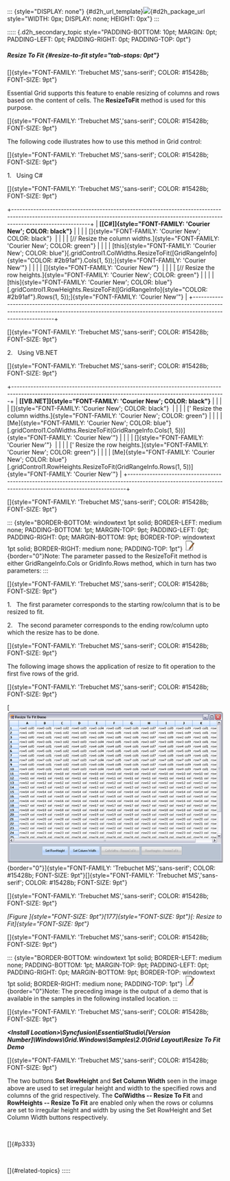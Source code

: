 ::: {style="DISPLAY: none"}
[](ms-xhelp:///?Id=d2h_url_template){#d2h_url_template}![](!package_url!){#d2h_package_url style="WIDTH: 0px; DISPLAY: none; HEIGHT: 0px"}
:::

::::: {.d2h_secondary_topic style="PADDING-BOTTOM: 10pt; MARGIN: 0pt; PADDING-LEFT: 0pt; PADDING-RIGHT: 0pt; PADDING-TOP: 0pt"}
##### Resize To Fit {#resize-to-fit style="tab-stops: 0pt"}

[]{style="FONT-FAMILY: 'Trebuchet MS','sans-serif'; COLOR: #15428b; FONT-SIZE: 9pt"} 

Essential Grid supports this feature to enable resizing of columns and rows based on the content of cells. The **ResizeToFit** method is used for this purpose.

[]{style="FONT-FAMILY: 'Trebuchet MS','sans-serif'; COLOR: #15428b; FONT-SIZE: 9pt"} 

The following code illustrates how to use this method in Grid control:

[]{style="FONT-FAMILY: 'Trebuchet MS','sans-serif'; COLOR: #15428b; FONT-SIZE: 9pt"} 

1.   Using C#

[]{style="FONT-FAMILY: 'Trebuchet MS','sans-serif'; COLOR: #15428b; FONT-SIZE: 9pt"} 

+----------------------------------------------------------------------------------------------------------------------------------------------------------------------------------------+
| **[\[C#\]]{style="FONT-FAMILY: 'Courier New'; COLOR: black"}**                                                                                                                         |
|                                                                                                                                                                                        |
| []{style="FONT-FAMILY: 'Courier New'; COLOR: black"}                                                                                                                                   |
|                                                                                                                                                                                        |
| [// Resize the column widths.]{style="FONT-FAMILY: 'Courier New'; COLOR: green"}                                                                                                       |
|                                                                                                                                                                                        |
| [this]{style="FONT-FAMILY: 'Courier New'; COLOR: blue"}[.gridControl1.ColWidths.ResizeToFit([GridRangeInfo]{style="COLOR: #2b91af"}.Cols(1, 5));]{style="FONT-FAMILY: 'Courier New'"}  |
|                                                                                                                                                                                        |
| []{style="FONT-FAMILY: 'Courier New'"}                                                                                                                                                 |
|                                                                                                                                                                                        |
| [// Resize the row heights.]{style="FONT-FAMILY: 'Courier New'; COLOR: green"}                                                                                                         |
|                                                                                                                                                                                        |
| [this]{style="FONT-FAMILY: 'Courier New'; COLOR: blue"}[.gridControl1.RowHeights.ResizeToFit([GridRangeInfo]{style="COLOR: #2b91af"}.Rows(1, 5));]{style="FONT-FAMILY: 'Courier New'"} |
+----------------------------------------------------------------------------------------------------------------------------------------------------------------------------------------+

[]{style="FONT-FAMILY: 'Trebuchet MS','sans-serif'; COLOR: #15428b; FONT-SIZE: 9pt"} 

2.   Using VB.NET

[]{style="FONT-FAMILY: 'Trebuchet MS','sans-serif'; COLOR: #15428b; FONT-SIZE: 9pt"} 

+-----------------------------------------------------------------------------------------------------------------------------------------------------------+
| **[\[VB.NET\]]{style="FONT-FAMILY: 'Courier New'; COLOR: black"}**                                                                                        |
|                                                                                                                                                           |
| []{style="FONT-FAMILY: 'Courier New'; COLOR: black"}                                                                                                      |
|                                                                                                                                                           |
| [\' Resize the column widths.]{style="FONT-FAMILY: 'Courier New'; COLOR: green"}                                                                          |
|                                                                                                                                                           |
| [Me]{style="FONT-FAMILY: 'Courier New'; COLOR: blue"}[.gridControl1.ColWidths.ResizeToFit(GridRangeInfo.Cols(1, 5))]{style="FONT-FAMILY: 'Courier New'"}  |
|                                                                                                                                                           |
| []{style="FONT-FAMILY: 'Courier New'"}                                                                                                                    |
|                                                                                                                                                           |
| [\' Resize the row heights.]{style="FONT-FAMILY: 'Courier New'; COLOR: green"}                                                                            |
|                                                                                                                                                           |
| [Me]{style="FONT-FAMILY: 'Courier New'; COLOR: blue"}[.gridControl1.RowHeights.ResizeToFit(GridRangeInfo.Rows(1, 5))]{style="FONT-FAMILY: 'Courier New'"} |
+-----------------------------------------------------------------------------------------------------------------------------------------------------------+

[]{style="FONT-FAMILY: 'Trebuchet MS','sans-serif'; COLOR: #15428b; FONT-SIZE: 9pt"} 

::: {style="BORDER-BOTTOM: windowtext 1pt solid; BORDER-LEFT: medium none; PADDING-BOTTOM: 1pt; MARGIN-TOP: 9pt; PADDING-LEFT: 0pt; PADDING-RIGHT: 0pt; MARGIN-BOTTOM: 9pt; BORDER-TOP: windowtext 1pt solid; BORDER-RIGHT: medium none; PADDING-TOP: 1pt"}
![](ImagesExt/image91_1.jpg){border="0"}Note: The parameter passed to the ResizeToFit method is either GridRangeInfo.Cols or GridInfo.Rows method, which in turn has two parameters:
:::

[]{style="FONT-FAMILY: 'Trebuchet MS','sans-serif'; COLOR: #15428b; FONT-SIZE: 9pt"} 

1.   The first parameter corresponds to the starting row/column that is to be resized to fit.

2.   The second parameter corresponds to the ending row/column upto which the resize has to be done.

[]{style="FONT-FAMILY: 'Trebuchet MS','sans-serif'; COLOR: #15428b; FONT-SIZE: 9pt"} 

The following image shows the application of resize to fit operation to the first five rows of the grid.

[]{style="FONT-FAMILY: 'Trebuchet MS','sans-serif'; COLOR: #15428b; FONT-SIZE: 9pt"} 

[![](ImagesExt/image91_238.png){border="0"}]{style="FONT-FAMILY: 'Trebuchet MS','sans-serif'; COLOR: #15428b; FONT-SIZE: 9pt"}[]{style="FONT-FAMILY: 'Trebuchet MS','sans-serif'; COLOR: #15428b; FONT-SIZE: 9pt"}

[]{style="FONT-FAMILY: 'Trebuchet MS','sans-serif'; COLOR: #15428b; FONT-SIZE: 9pt"} 

*[Figure ]{style="FONT-SIZE: 9pt"}[177]{style="FONT-SIZE: 9pt"}[: Resize to Fit]{style="FONT-SIZE: 9pt"}*

[]{style="FONT-FAMILY: 'Trebuchet MS','sans-serif'; COLOR: #15428b; FONT-SIZE: 9pt"} 

::: {style="BORDER-BOTTOM: windowtext 1pt solid; BORDER-LEFT: medium none; PADDING-BOTTOM: 1pt; MARGIN-TOP: 9pt; PADDING-LEFT: 0pt; PADDING-RIGHT: 0pt; MARGIN-BOTTOM: 9pt; BORDER-TOP: windowtext 1pt solid; BORDER-RIGHT: medium none; PADDING-TOP: 1pt"}
![](ImagesExt/image91_1.jpg){border="0"}Note: The preceding image is the output of a demo that is available in the samples in the following installed location.
:::

[]{style="FONT-FAMILY: 'Trebuchet MS','sans-serif'; COLOR: #15428b; FONT-SIZE: 9pt"} 

***\<Install Location\>\\Syncfusion\\EssentialStudio\\\[Version Number\]\\Windows\\Grid.Windows\\Samples\\2.0\\Grid Layout\\Resize To Fit Demo***

[]{style="FONT-FAMILY: 'Trebuchet MS','sans-serif'; COLOR: #15428b; FONT-SIZE: 9pt"} 

The two buttons **Set RowHeight** and **Set Column Width** seen in the image above are used to set irregular height and width to the specified rows and columns of the grid respectively. The **ColWidths -- Resize To Fit** and **RowHeights -- Resize To Fit** are enabled only when the rows or columns are set to irregular height and width by using the Set RowHeight and Set Column Width buttons respectively.

 

[]{#p333} 

 

[]{#related-topics}
:::::
